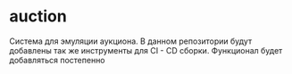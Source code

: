 # auction

Система для эмуляции аукциона. В данном репозитории будут добавлены так же инструменты для CI - CD сборки. Функционал будет добавляться постепенно
